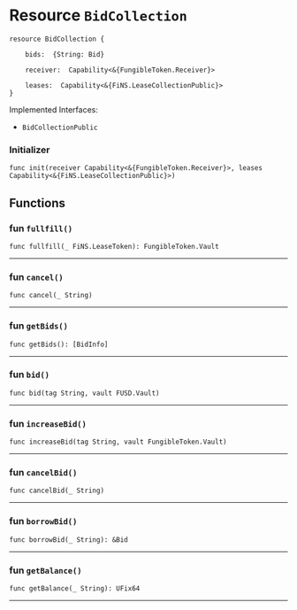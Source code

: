 # Resource `BidCollection`

```cadence
resource BidCollection {

    bids:  {String: Bid}

    receiver:  Capability<&{FungibleToken.Receiver}>

    leases:  Capability<&{FiNS.LeaseCollectionPublic}>
}
```


Implemented Interfaces:
  - `BidCollectionPublic`


### Initializer

```cadence
func init(receiver Capability<&{FungibleToken.Receiver}>, leases Capability<&{FiNS.LeaseCollectionPublic}>)
```


## Functions

### fun `fullfill()`

```cadence
func fullfill(_ FiNS.LeaseToken): FungibleToken.Vault
```

---

### fun `cancel()`

```cadence
func cancel(_ String)
```

---

### fun `getBids()`

```cadence
func getBids(): [BidInfo]
```

---

### fun `bid()`

```cadence
func bid(tag String, vault FUSD.Vault)
```

---

### fun `increaseBid()`

```cadence
func increaseBid(tag String, vault FungibleToken.Vault)
```

---

### fun `cancelBid()`

```cadence
func cancelBid(_ String)
```

---

### fun `borrowBid()`

```cadence
func borrowBid(_ String): &Bid
```

---

### fun `getBalance()`

```cadence
func getBalance(_ String): UFix64
```

---

